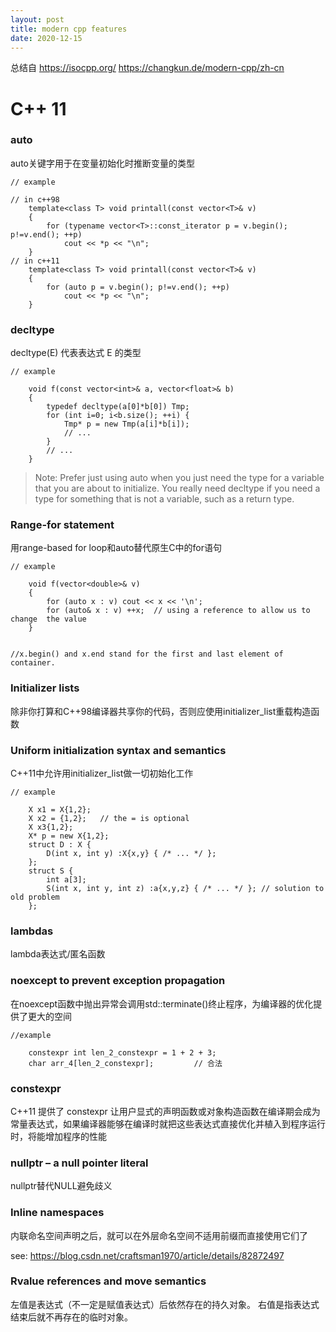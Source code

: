 ```yaml
---
layout: post
title: modern cpp features
date: 2020-12-15
---
```


总结自
https://isocpp.org/
https://changkun.de/modern-cpp/zh-cn
# C++ 11

### auto
auto关键字用于在变量初始化时推断变量的类型

```
// example

// in c++98
    template<class T> void printall(const vector<T>& v)
    {
        for (typename vector<T>::const_iterator p = v.begin(); p!=v.end(); ++p)
            cout << *p << "\n";
    }
// in c++11
    template<class T> void printall(const vector<T>& v)
    {
        for (auto p = v.begin(); p!=v.end(); ++p)
            cout << *p << "\n";
    }
```
### decltype

decltype(E) 代表表达式 E 的类型

```
// example

    void f(const vector<int>& a, vector<float>& b)
    {
        typedef decltype(a[0]*b[0]) Tmp;
        for (int i=0; i<b.size(); ++i) {
            Tmp* p = new Tmp(a[i]*b[i]);
            // ...
        }
        // ...
    }
```

> Note: Prefer just using auto when you just need the type for a variable that you are about to initialize. You really need decltype if you need a type for something that is not a variable, such as a return type.

### Range-for statement

用range-based for loop和auto替代原生C中的for语句

```
// example

    void f(vector<double>& v)
    {
        for (auto x : v) cout << x << '\n';
        for (auto& x : v) ++x;  // using a reference to allow us to change  the value
    }


//x.begin() and x.end stand for the first and last element of container.
```

### Initializer lists

除非你打算和C++98编译器共享你的代码，否则应使用initializer_list重载构造函数

### Uniform initialization syntax and semantics

C++11中允许用initializer_list做一切初始化工作

```
// example 

    X x1 = X{1,2}; 
    X x2 = {1,2};   // the = is optional
    X x3{1,2}; 
    X* p = new X{1,2}; 
    struct D : X {
        D(int x, int y) :X{x,y} { /* ... */ };
    };
    struct S {
        int a[3];
        S(int x, int y, int z) :a{x,y,z} { /* ... */ }; // solution to old problem
    };
```



### lambdas

lambda表达式/匿名函数

### noexcept to prevent exception propagation

在noexcept函数中抛出异常会调用std::terminate()终止程序，为编译器的优化提供了更大的空间

```
//example

    constexpr int len_2_constexpr = 1 + 2 + 3;
    char arr_4[len_2_constexpr];         // 合法
```
### constexpr

C++11 提供了 constexpr 让用户显式的声明函数或对象构造函数在编译期会成为常量表达式，如果编译器能够在编译时就把这些表达式直接优化并植入到程序运行时，将能增加程序的性能

### nullptr – a null pointer literal 

nullptr替代NULL避免歧义

### Inline namespaces

内联命名空间声明之后，就可以在外层命名空间不适用前缀而直接使用它们了

see: https://blog.csdn.net/craftsman1970/article/details/82872497

### Rvalue references and move semantics

左值是表达式（不一定是赋值表达式）后依然存在的持久对象。
右值是指表达式结束后就不再存在的临时对象。
<!-- 
而 C++11 中为了引入强大的右值引用，将右值的概念进行了进一步的划分，分为：纯右值、将亡值。

--- 

__cplusplus代表C++  201103L

--- 

# C++14

C++14 开始，constexpr 函数可以在内部使用局部变量、循环和分支等简单语句 -->
